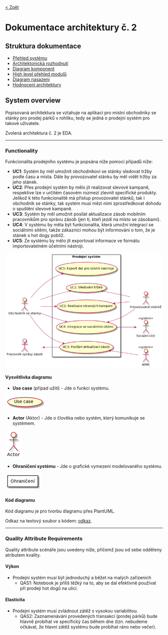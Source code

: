[< Zpět](../../ "Zpět na hlavní stránku")

# Dokumentace architektury č. 2
## Struktura dokumentace
- [Přehled systému](#system-overview "Přehled systému")
- [Architektonická rozhodnutí](./rozhodnutí "Architektonická rozhodnutí")
- [Diagram komponent](./komponenty "Diagram komponent")
- [High level přehled modulů](./moduly "High level přehled modulů")
- [Diagram nasazení](./umístění "Diagram nasazení")
- [Hodnocení architektury](./hodnoceni "Hodnocení architektury")

## System overview
Popisovaná architektura se vztahuje na aplikaci pro místní obchodníky se stánky pro prodej párků v rohlíku, tedy se jedná o prodejní systém pro takové uživatele.

Zvolená architektura č. 2 je EDA.

---

### Functionality
Funkcionalita prodejního systému je popsána níže pomocí případů níže:

- **UC1**: Systém by měl umožnit obchodníkovi se stánky sledovat tržby podle času a místa. Dále by provozovatel stánku by měl vidět tržby za jeho stánek.
- **UC2**: Přes prodejní systém by mělo jít realizovat slevové kampaně, respektive lze v určitém časovém rozmezí zlevnit specifické produkty. Jelikož k této funkcionalitě má přístup provozovatel stánků, tak i obchodník se stánky, tak systém musí mězi nimi zprostředkovat dohodu o spuštění slevové kampaně.
- **UC3**: Systém by měl umožnit posílat aktualizace zásob mobilním pracovníkům pro správu zásob (jen ti, kteří jezdí na místo se zásobami).
- **UC4**: V systému by měla být funkcionalita, která umožní integraci se sociálními sítěmi, takže zákazníci mohou být informováni o tom, že je stánek s hot dogy poblíž.
- **UC5**: Ze systému by mělo jít exportovat informace ve formátu importovatelném účetními nástroji.

![UseCase diagram](./assets/prodejni_system_usecase_diagram.png "Use Case diagram prodejního systému")

#### **Vysvětlivka diagramu**
- **Use case** (případ užití) - Jde o funkci systému.

![Use case](./assets/diagram_legend_assets/usecase.png "Značka pro případ užití")

- **Actor** (Aktor) - Jde o člověka nebo systém, který komunikuje se systémem.

![Actor](./assets/diagram_legend_assets/actor.png "Značka pro aktora")

- **Ohraničení systému** - Jde o grafické vymezení modelovaného systému.

![System boundary](./assets/diagram_legend_assets/system_boundary.png "Značka pro ohraničení modelovaného systému")

#### **Kód diagramu**
Kód diagramu je pro tvorbu diagramu přes PlantUML.

Odkaz na textový soubor s kódem: [odkaz](./assets/diagram_codes/deployment_diagram.puml).

---

### Quality Attribute Requirements
Quality attribute scénáře jsou uvedeny níže, přičemž jsou od sebe odděleny atributem kvality.
#### Výkon
- Prodejní systém musí být jednoduchý a běžet na malých zařízeních
    - QAS1: Notebook je příliš těžký na to, aby se dal efektivně používat při prodeji hot dogů na ulici.

#### Elasticita
- Prodejní systém musí zvládnout zátěž s vysokou variabilitou.
    - QAS2: Zaznamenávání provedených transakcí (prodej párků) bude hlavně probíhat ve specifický čas během dne (tzn. nebudeme očkávat, že hlavní zátěž systému bude probíhat ráno nebo večer).
